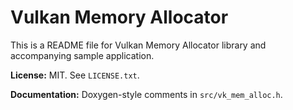 # Vulkan Memory Allocator

This is a README file for Vulkan Memory Allocator library and accompanying sample application.

**License:** MIT. See `LICENSE.txt`.

**Documentation:** Doxygen-style comments in `src/vk_mem_alloc.h`.

